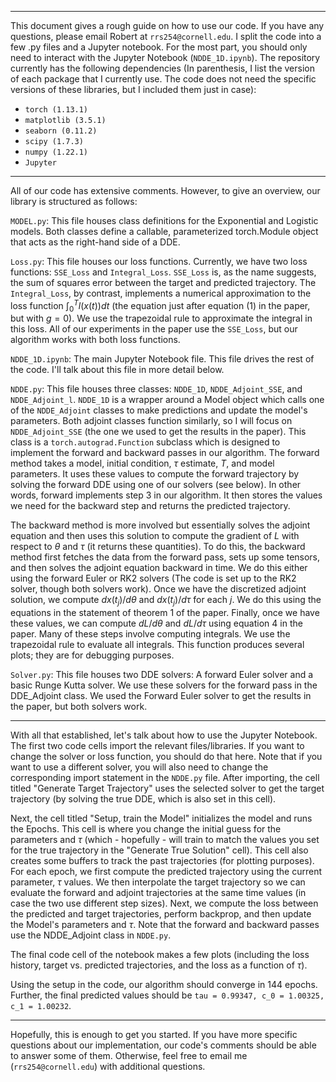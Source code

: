 ------------------------------------------------------------------------------------------------------------------------------------------------------

This document gives a rough guide on how to use our code. If you have any questions, please email Robert at `rrs254@cornell.edu`. 
I split the code into a few .py files and a Jupyter notebook. 
For the most part, you should only need to interact with the Jupyter Notebook (`NDDE_1D.ipynb`). 
The repository currently has the following dependencies (In parenthesis, I list the version of each package that I currently use. The code does not need the specific versions of these libraries, but I included them just in case):

- `torch (1.13.1)`
- `matplotlib (3.5.1)`
- `seaborn (0.11.2)`
- `scipy (1.7.3)`
- `numpy (1.22.1)`
- `Jupyter`

------------------------------------------------------------------------------------------------------------------------------------------------------

All of our code has extensive comments. 
However, to give an overview, our library is structured as follows:

`MODEL.py`: This file houses class definitions for the Exponential and Logistic models. 
Both classes define a callable, parameterized torch.Module object that acts as the right-hand side of a DDE.

`Loss.py`: This file houses our loss functions. 
Currently, we have two loss functions: `SSE_Loss` and `Integral_Loss`. 
`SSE_Loss` is, as the name suggests, the sum of squares error between the target and predicted trajectory. 
The `Integral_Loss`, by contrast, implements a numerical approximation to the loss function $\int_{0}^{T} l(x(t)) dt$ (the equation just after equation (1) in the paper, but with $g = 0$). 
We use the trapezoidal rule to approximate the integral in this loss. 
All of our experiments in the paper use the `SSE_Loss`, but our algorithm works with both loss functions. 

`NDDE_1D.ipynb`: The main Jupyter Notebook file. 
This file drives the rest of the code. 
I'll talk about this file in more detail below. 

`NDDE.py`: This file houses three classes: `NDDE_1D`, `NDDE_Adjoint_SSE`, and `NDDE_Adjoint_l`. 
`NDDE_1D` is a wrapper around a Model object which calls one of the `NDDE_Adjoint` classes to make predictions and update the model's parameters. 
Both adjoint classes function similarly, so I will focus on `NDDE_Adjoint_SSE` (the one we used to get the results in the paper). 
This class is a `torch.autograd.Function` subclass which is designed to implement the forward and backward passes in our algorithm. 
The forward method takes a model, initial condition, $\tau$ estimate, $T$, and model parameters. 
It uses these values to compute the forward trajectory by solving the forward DDE using one of our solvers (see below). 
In other words, forward implements step 3 in our algorithm. 
It then stores the values we need for the backward step and returns the predicted trajectory. 

The backward method is more involved but essentially solves the adjoint equation and then uses this solution to compute the gradient of $L$ with respect to $\theta$ and $\tau$ (it returns these quantities). 
To do this, the backward method first fetches the data from the forward pass, sets up some tensors, and then solves the adjoint equation backward in time. 
We do this either using the forward Euler or RK2 solvers (The code is set up to the RK2 solver, though both solvers work). 
Once we have the discretized adjoint solution, we compute $dx(t_j)/d\theta$ and $dx(t_j)/d\tau$ for each $j$. 
We do this using the equations in the statement of theorem 1 of the paper. 
Finally, once we have these values, we can compute $dL/d\theta$ and $dL/d\tau$ using equation 4 in the paper. 
Many of these steps involve computing integrals. 
We use the trapezoidal rule to evaluate all integrals. 
This function produces several plots; they are for debugging purposes. 

`Solver.py`: This file houses two DDE solvers: 
A forward Euler solver and a basic Runge Kutta solver. 
We use these solvers for the forward pass in the DDE_Adjoint class. 
We used the Forward Euler solver to get the results in the paper, but both solvers work. 

------------------------------------------------------------------------------------------------------------------------------------------------------

With all that established, let's talk about how to use the Jupyter Notebook. 
The first two code cells import the relevant files/libraries. 
If you want to change the solver or loss function, you should do that here. 
Note that if you want to use a different solver, you will also need to change the corresponding import statement in the `NDDE.py` file. 
After importing, the cell titled "Generate Target Trajectory" uses the selected solver to get the target trajectory (by solving the true DDE, which is also set in this cell). 

Next, the cell titled "Setup, train the Model" initializes the model and runs the Epochs. 
This cell is where you change the initial guess for the parameters and $\tau$ (which - hopefully - will train to match the values you set for the true trajectory in the "Generate True Solution" cell). 
This cell also creates some buffers to track the past trajectories (for plotting purposes). 
For each epoch, we first compute the predicted trajectory using the current parameter, $\tau$ values. 
We then interpolate the target trajectory so we can evaluate the forward and adjoint trajectories at the same time values (in case the two use different step sizes). 
Next, we compute the loss between the predicted and target trajectories, perform backprop, and then update the Model's parameters and $\tau$. 
Note that the forward and backward passes use the NDDE_Adjoint class in `NDDE.py`. 

The final code cell of the notebook makes a few plots (including the loss history, target vs. predicted trajectories, and the loss as a function of $\tau$).

Using the setup in the code, our algorithm should converge in 144 epochs. 
Further, the final predicted values should be `tau = 0.99347, c_0 = 1.00325, c_1 = 1.00232`.

------------------------------------------------------------------------------------------------------------------------------------------------------

Hopefully, this is enough to get you started. 
If you have more specific questions about our implementation, our code's comments should be able to answer some of them. 
Otherwise, feel free to email me (`rrs254@cornell.edu`) with additional questions.

